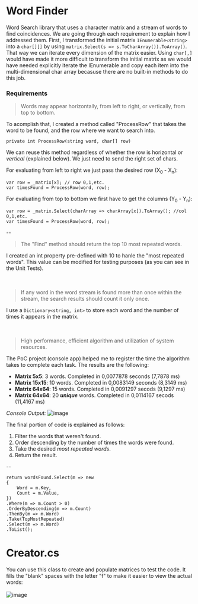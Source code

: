 # Word Finder
Word Search library that uses a character matrix and a stream of words to find coincidences.
We are going through each requirement to explain how I addressed them.
First, I transformed the initial matrix `IEnumerable<string>` into a `char[][]` by using `matrix.Select(s => s.ToCharArray()).ToArray()`. That way we can iterate every dimension of the matrix easier. Using `char[,]` would have made it more difficult to transform the initial matrix as we would have needed explicitly iterate the IEnumerable and copy each item into the multi-dimensional char array becasuse there are no built-in methods to do this job.

### Requirements
> Words may appear horizontally, from left to right, or vertically, from top to bottom.

To acomplish that, I created a method called "ProcessRow" that takes the word to be found, and the row where we want to search into.

    private int ProcessRow(string word, char[] row)

We can reuse this method regardless of whether the row is horizontal or *vertical* (explained below). We just need to send the right set of chars.

For evaluating from left to right we just pass the desired row (X<sub>0</sub> - X<sub>n</sub>):

    var row = _matrix[x]; // row 0,1,etc.
    var timesFound = ProcessRow(word, row);

For evaluating from top to bottom we first have to get the columns (Y<sub>0</sub> - Y<sub>n</sub>):

    var row = _matrix.Select(charArray => charArray[x]).ToArray(); //col 0,1,etc.
    var timesFound = ProcessRow(word, row);
--

> The "Find" method should return the top 10 most repeated words.

I created an int property pre-defined with 10 to hanle the "most repeated words". This value can be modified for testing purposes (as you can see in the Unit Tests).  
<br/>
<br/>
> If any word in the word stream is found more than once within the stream, the search results should count it only once.

I use a `Dictionary<string, int>` to store each word and the number of times it appears in the matrix.  
<br/>
<br/>
> High performance, efficient algorithm and utilization of system resources.

The PoC project (console app) helped me to register the time the algorithm takes to complete each task. The results are the following:

 - **Matrix 5x5**: 3 words. Completed in 0,0077878 seconds (7,7878 ms)
 - **Matrix 15x15**: 10 words. Completed in 0,0083149 seconds (8,3149 ms)
 - **Matrix 64x64**: 15 words. Completed in 0,0091297 secods (9,1297 ms)
 - **Matrix 64x64**: 20 ***unique*** words. Completed in 0,0114167 secods (11,4167 ms)

*Console Output:*
![image](https://user-images.githubusercontent.com/15057780/235491965-7582ab9a-0bee-43ff-9856-4680229ca04a.png)


The final portion of code is explained as follows:

 1. Filter the words that weren't found.
 2. Order descending by the number of times the words were found. 
 3. Take the desired *most repeated words*.
 4. Return the result. 

--

    return wordsFound.Select(m => new 
    {
        Word = m.Key,
        Count = m.Value,
    })
    .Where(m => m.Count > 0)
    .OrderByDescending(m => m.Count)
    .ThenBy(m => m.Word)
    .Take(TopMostRepeated)
    .Select(m => m.Word)
    .ToList();
    
# Creator.cs
You can use this class to create and populate matrices to test the code. It fills the "blank" spaces with the letter "f" to make it easier to view the actual words:  
<br/>
![image](https://user-images.githubusercontent.com/15057780/235494484-c4ed7c3e-8dd5-4deb-98f2-254e3a2b134d.png)
